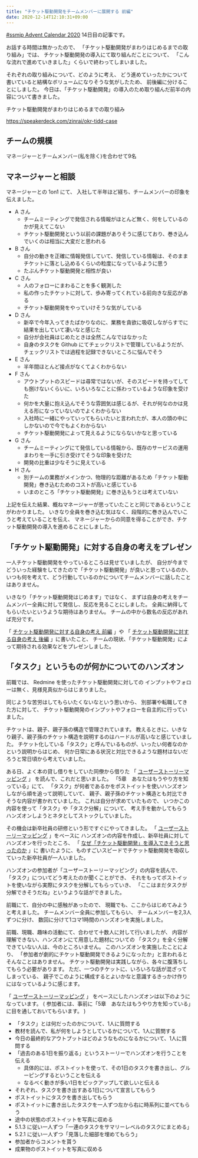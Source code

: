 ```yaml
---
title: "チケット駆動開発をチームメンバーに展開する 前編"
date: 2020-12-14T12:10:31+09:00
---
```


[#ssmjp Advent Calendar 2020](https://adventar.org/calendars/5210) 14日目の記事です。

お話する時間は無かったので、
「チケット駆動開発がまわりはじめるまでの取り組み」では、
チケット駆動開発の導入にて取り組んだことについて、
「こんな流れで進めていきました」くらいで終わってしまいました。

それぞれの取り組みについて、どのように考え、
どう進めていったかについて書いていると結構なボリュームになりそうな気がしたため、
前後編に分けることにしました。
今日は、「チケット駆動開発」の導入のため取り組んだ前半の内容について書きました。

チケット駆動開発がまわりはじめるまでの取り組み

https://speakerdeck.com/zinrai/okr-tidd-case

## チームの規模

マネージャーとチームメンバー(私を除く)を合わせて9名

## マネージャーと相談

マネージャーとの 1on1 にて、
入社して半年ほど経ち、チームメンバーの印象を伝えました。

* A さん
	* チームミーティングで発信される情報がほとんど無く、何をしているのかが見えてこない
	* チケット駆動開発という以前の課題がありそうに感じており、巻き込んでいくのは相当に大変だと思われる
* B さん
	* 自分の動きを正確に情報発信していて、発信している情報は、そのままチケットに落とし込めるくらいの粒度になっているように思う
	* たぶんチケット駆動開発と相性が良い
* C さん
	* 人のフォローにまわることを多く観測した
	* 私の作ったチケットに対して、歩み寄ってくれている前向きな反応がある
	* チケット駆動開発をやっていけそうな気がしている
* D さん
	* 新卒で今年入ってきたばかりなのに、業務を貪欲に吸収しながらすでに結果を出していて凄いなと感じた
	* 自分が会社員はじめたときは全然こんなではなかった
	* 自身のタスクを Github にてチェックリストで管理しているようだが、チェックリストでは過程を記録できないところに悩んでそう
* E さん
	* 半年間ほとんど接点がなくてよくわからない
* F さん
	* アウトプットのスピードは尋常ではないが、そのスピードを持ってしても捌けないくらいに、いろいろなことに係わっているような印象を受けた
	* 何かを大量に抱え込んでそうな雰囲気は感じるが、それが何なのかは見える形になっていないのでよくわからない
	* 入社時に一緒にやっていってもらいたいと言われたが、本人の頭の中にしかないので今でもよくわからない
	* チケット駆動開発によって見えるようにならないかなと思っている
* G さん
	* チームミーティングにて発信している情報から、既存のサービスの運用まわりを一手に引き受けてそうな印象を受けた
	* 開発の比重は少なそうに見えている
* H さん
	* 別チームの業務がメインかつ、物理的な距離があるため「チケット駆動開発」巻き込むためのコストが高いと感じている
	* いまのところ「チケット駆動開発」に巻き込もうとは考えていない

上記を伝えた結果、概ねマネージャーが思っていたことと同じであるということがわかりました。
いきなり全員を巻き込む気はなく、段階的に巻き込んでいこうと考えていることを伝え、
マネージャーからの同意を得ることができ、チケット駆動開発の導入を進めることにしました。

## 「チケット駆動開発」に対する自身の考えをプレゼン

一人チケット駆動開発をやっているところは見せていましたが、
自分が今までどういった経験をしてきたので「チケット駆動開発」が良いと思っているのか、
いつも何を考えて、どう行動しているのかについてチームメンバーに話したことはありません。

いきなり「チケット駆動開発はじめます」ではなく、
まずは自身の考えをチームメンバー全員に対して発信し、反応を見ることにしました。
全員に納得してもらいたいというような期待はありません。
チームの中から数名の反応があれば充分です。

「 [チケット駆動開発に対する自身の考え 前編](../ssmjp-advent-calendar-2020-day6) 」や
「 [チケット駆動開発に対する自身の考え 後編](../ssmjp-advent-calendar-2020-day7) 」に書いたこと、
チームの現状、「チケット駆動開発」によって期待される効果などをプレゼンしました。

## 「タスク」というものが何かについてのハンズオン

前職では、 Redmine を使ったチケット駆動開発に対しての
インプットやフォローは無く、見様見真似からはじまりました。

同じような苦労はしてもらいたくないなという思いから、
別部署や転職してきた方に対して、
チケット駆動開発のインプットやフォローを自主的に行っていました。

チケットは、親子、親子孫の構造で管理されています。
教えるときに、いきなり親子、親子孫のチケット構造を説明するのはハードルが高いなと感じていました。
チケット化している「タスク」と呼んでいるものが、いったい何者なのかという説明からはじめ、
何か日常にある状況と対比できるような題材はないだろうと常日頃から考えていました。

ある日、よく本の貸し借りをしていた同僚から借りた
「 [ユーザーストーリーマッピング](https://www.oreilly.co.jp/books/9784873117324/) 」
を読んで、これだと思いました。
「5章　あなたはもうやり方を知っている」にて、
「タスク」が何者であるかをポストイットを使いハンズオンしながら順を追って説明していて、
親子、親子孫のチケット構造とも対比できそうな内容が書かれていました。
これは自分が求めていたもので、
いつかこの内容を使って「タスク」や「タスク分解」について、
考え手を動かしてもらうハンズオンしようとネタとしてストックしていました。

その機会は新卒社員の研修という形ですぐにやってきました。
「 [ユーザーストーリーマッピング](https://www.oreilly.co.jp/books/9784873117324/) 」をベースに
ハンズオンの内容を作成し、新卒社員に対してハンズオンを行ったところ、
「 [なぜ「チケット駆動開発」を導入できそうと思ったのか](../ssmjp-advent-calendar-2020-day13) 」に
書いたように、ものすごいスピードでチケット駆動開発を吸収していった新卒社員が一人いました。

ハンズオンの参加者が「ユーザーストーリーマッピング」の内容を読んで、
「タスク」についてどう考えたのか聞くことができ、
それをもってポストイットを使いながら実際にタスクを分解してもらっていき、
「ここはまだタスクが分解できそうだね」というような話ができました。

前職にて、自分の中に感触があったので、
現職でも、ここからはじめてみようと考えました。
チームメンバー全員に参加してもらい、
チームメンバーを2,3人ずつに分け、
数回に分けて1コマ1時間のハンズオンを実施しました。

前職、現職、趣味の活動にて、合わせて十数人に対して行いましたが、
内容が理解できない、ハンズオンにて用意した題材についての
「タスク」を全く分解できていない人は、今のところいません。
このハンズオンを実施したことにより、
「参加者が劇的にチケット駆動開発できるようになったか」と言われるとそんなことはありません。
チケット駆動開発は実践しながら、各々に腹落ちしてもらう必要があります。
ただ、一つのチケットに、いろいろな話が混ざってしまっている、
親子でこのように構成するとよいかなと意識するきっかけ作りにはなっているように感じます。

「 [ユーザーストーリーマッピング](https://www.oreilly.co.jp/books/9784873117324/) 」
をベースにしたハンズオンは以下のようになっています。
( 参加者には、事前に「5章　あなたはもうやり方を知っている」に目を通しておいてもらいます。 )

* 「タスク」とは何だったのかについて、1人に質問する
* 教材を読んで、私が何をしようとしているかについて、1人に質問する
* 今日の最終的なアウトプットはどのようなものになるかについて、1人に質問する
* 「過去のある1日を振り返る」というストーリーでハンズオンを行うことを伝える
	* 具体的には、ポストイットを使って、その1日のタスクを書き出し、グルーピングするということを伝える
	* なるべく動きが多い1日をピックアップして欲しいと伝える
* それぞれ、タスクを書き出すある1日について宣言してもらう
* ポストイットにタスクを書き出してもらう
* ポストイットに書き出したタスクを一人ずつ左から右に時系列に並べてもらう
* 途中の状態のポストイットを写真に収める
* 5.1.3 に従い一人ずつ「一連のタスクをサマリーレベルのタスクにまとめる」
* 5.2.1 に従い一人ずつ「見落した細部を埋めてもらう」
* 参加者からコメントを貰う
* 成果物のポストイットを写真に収める
